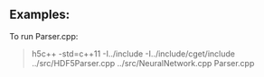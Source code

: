 ## Examples:



To run Parser.cpp:

> h5c++ -std=c++11 -I../include -I../include/cget/include ../src/HDF5Parser.cpp ../src/NeuralNetwork.cpp Parser.cpp
>
